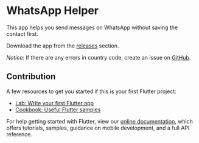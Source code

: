 # WhatsApp Helper

This app helps you send messages on WhatsApp without saving the contact first.

Download the app from the [releases](https://github.com/Viswanth1038/whatsapp_helper/releases) section.



_Notice:_ If there are any errors in country code, create an issue on [GitHub](https://github.com/Viswanth1038/whatsapp_helper/).

## Contribution

A few resources to get you started if this is your first Flutter project:

- [Lab: Write your first Flutter app](https://flutter.dev/docs/get-started/codelab)
- [Cookbook: Useful Flutter samples](https://flutter.dev/docs/cookbook)

For help getting started with Flutter, view our
[online documentation](https://flutter.dev/docs), which offers tutorials,
samples, guidance on mobile development, and a full API reference.
